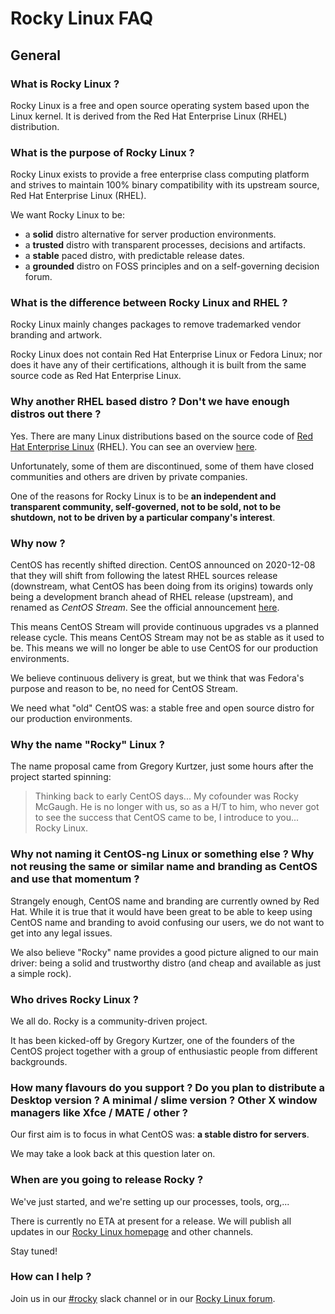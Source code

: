 # Rocky Linux FAQ

## General

### What is Rocky Linux ?

Rocky Linux is a free and open source operating system based upon the Linux kernel. It is derived from the Red Hat Enterprise Linux (RHEL) distribution. 

### What is the purpose of Rocky Linux ?

Rocky Linux exists to provide a free enterprise class computing platform and strives to maintain 100% binary compatibility with its upstream source, Red Hat Enterprise Linux (RHEL). 

We want Rocky Linux to be:
* a **solid** distro alternative for server production environments.
* a **trusted** distro with transparent processes, decisions and artifacts.
* a **stable** paced distro, with predictable release dates.
* a **grounded** distro on FOSS principles and on a self-governing decision forum.

### What is the difference between Rocky Linux and RHEL ?

Rocky Linux mainly changes packages to remove trademarked vendor branding and artwork.

Rocky Linux does not contain Red Hat Enterprise Linux or Fedora Linux; nor does it have any of their certifications, although it is built from the same source code as Red Hat Enterprise Linux.

### Why another RHEL based distro ? Don't we have enough distros out there ?

Yes. There are many Linux distributions based on the source code of [Red Hat Enterprise Linux](https://en.wikipedia.org/wiki/Red_Hat_Enterprise_Linux) (RHEL). You can see an overview [here](https://en.wikipedia.org/wiki/Red_Hat_Enterprise_Linux_derivatives). 

Unfortunately, some of them are discontinued, some of them have closed communities and others are driven by private companies.

One of the reasons for Rocky Linux is to be **an independent and transparent community, self-governed, not to be sold, not to be shutdown, not to be driven by a particular company's interest**.

### Why now ?

CentOS has recently shifted direction. CentOS announced on 2020-12-08 that they will shift from following the latest RHEL sources release (downstream, what CentOS has been doing from its origins) towards only being a development branch ahead of RHEL release (upstream), and renamed as *CentOS Stream*. See the official announcement [here](https://blog.centos.org/2020/12/future-is-centos-stream/).

This means CentOS Stream will provide continuous upgrades vs a planned release cycle. This means CentOS Stream may not be as stable as it used to be. This means we will no longer be able to use CentOS for our production environments.
 
We believe continuous delivery is great, but we think that was Fedora's purpose and reason to be, no need for CentOS Stream. 

We need what "old" CentOS was: a stable free and open source distro for our production environments. 
 
### Why the name "Rocky" Linux ? 

The name proposal came from Gregory Kurtzer, just some hours after the project started spinning:

> Thinking back to early CentOS days... My cofounder was Rocky McGaugh. He is no longer with us, so as a H/T to him, who never got to see the success that CentOS came to be, I introduce to you... Rocky Linux.

### Why not naming it CentOS-ng Linux or something else ? Why not reusing the same or similar name and branding as CentOS and use that momentum ?

Strangely enough, CentOS name and branding are currently owned by Red Hat. While it is true that it would have been great to be able to keep using CentOS name and branding to avoid confusing our users, we do not want to get into any legal issues.

We also believe "Rocky" name provides a good picture aligned to our main driver: being a solid and trustworthy distro (and cheap and available as just a simple rock).

### Who drives Rocky Linux ?

We all do. Rocky is a community-driven project. 

It has been kicked-off by Gregory Kurtzer, one of the founders of the CentOS project together with a group of enthusiastic people from different backgrounds.

### How many flavours do you support ? Do you plan to distribute a Desktop version ? A minimal / slime version ? Other X window managers like Xfce / MATE / other ?

Our first aim is to focus in what CentOS was: **a stable distro for servers**. 

We may take a look back at this question later on. 

### When are you going to release Rocky ?

We've just started, and we're setting up our processes, tools, org,...

There is currently no ETA at present for a release. 
 We will publish all updates in our [Rocky Linux homepage](https://rockylinux.org/) and other channels. 

Stay tuned!

### How can I help ?

Join us in our [#rocky](https://join.slack.com/t/hpcng/shared_invite/zt-gy0st6mt-ijgUaSvfdeEOhfXXfIstrQ) slack channel or in our [Rocky Linux forum](https://forums.rockylinux.org/).

